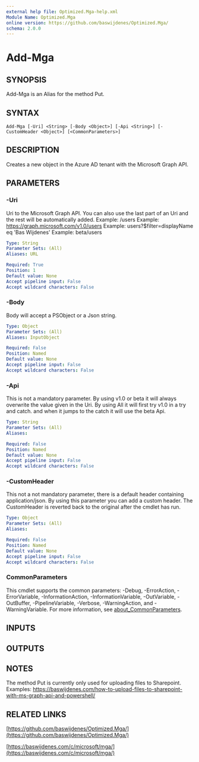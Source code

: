 ```yaml
---
external help file: Optimized.Mga-help.xml
Module Name: Optimized.Mga
online version: https://github.com/baswijdenes/Optimized.Mga/
schema: 2.0.0
---
```


# Add-Mga

## SYNOPSIS
Add-Mga is an Alias for the method Put.

## SYNTAX

```
Add-Mga [-Uri] <String> [-Body <Object>] [-Api <String>] [-CustomHeader <Object>] [<CommonParameters>]
```

## DESCRIPTION
Creates a new object in the Azure AD tenant with the Microsoft Graph API.

## PARAMETERS

### -Uri
Uri to the Microsoft Graph API.
You can also use the last part of an Uri and the rest will be automatically added.
Example: /users
Example: https://graph.microsoft.com/v1.0/users
Example: users?$filter=displayName eq 'Bas Wijdenes'
Example: beta/users

```yaml
Type: String
Parameter Sets: (All)
Aliases: URL

Required: True
Position: 1
Default value: None
Accept pipeline input: False
Accept wildcard characters: False
```

### -Body
Body will accept a PSObject or a Json string.

```yaml
Type: Object
Parameter Sets: (All)
Aliases: InputObject

Required: False
Position: Named
Default value: None
Accept pipeline input: False
Accept wildcard characters: False
```

### -Api
This is not a mandatory parameter. 
By using v1.0 or beta it will always overwrite the value given in the Uri.
By using All it will first try v1.0 in a try and catch.
and when it jumps to the catch it will use the beta Api.

```yaml
Type: String
Parameter Sets: (All)
Aliases:

Required: False
Position: Named
Default value: None
Accept pipeline input: False
Accept wildcard characters: False
```

### -CustomHeader
This not a not mandatory parameter, there is a default header containing application/json.
By using this parameter you can add a custom header.
The CustomHeader is reverted back to the original after the cmdlet has run.

```yaml
Type: Object
Parameter Sets: (All)
Aliases:

Required: False
Position: Named
Default value: None
Accept pipeline input: False
Accept wildcard characters: False
```

### CommonParameters
This cmdlet supports the common parameters: -Debug, -ErrorAction, -ErrorVariable, -InformationAction, -InformationVariable, -OutVariable, -OutBuffer, -PipelineVariable, -Verbose, -WarningAction, and -WarningVariable. For more information, see [about_CommonParameters](http://go.microsoft.com/fwlink/?LinkID=113216).

## INPUTS

## OUTPUTS

## NOTES
The method Put is currently only used for uploading files to Sharepoint.
Examples: https://baswijdenes.com/how-to-upload-files-to-sharepoint-with-ms-graph-api-and-powershell/

## RELATED LINKS

[https://github.com/baswijdenes/Optimized.Mga/](https://github.com/baswijdenes/Optimized.Mga/)

[https://baswijdenes.com/c/microsoft/mga/](https://baswijdenes.com/c/microsoft/mga/)

